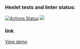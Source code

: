 ### Hexlet tests and linter status:
[![Actions Status](https://github.com/KiritoMorl/frontend-project-11/workflows/hexlet-check/badge.svg)](https://github.com/KiritoMorl/frontend-project-11/actions)
<a href="https://codeclimate.com/github/KiritoMorl/frontend-project-11/maintainability"><img src="https://api.codeclimate.com/v1/badges/685c217bac07f5631617/maintainability" /></a>

### link
[View demo](https://frontend-project-11-lake-xi.vercel.app/)
